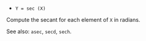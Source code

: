 * `Y = sec (X)`

Compute the secant for each element of `X` in radians.

See also: `asec`, `secd`, `sech`.
